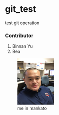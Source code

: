 # git_test
test git operation
<h3>Contributor</h3>
<ol>
  <li>Binnan Yu</li>
  <li>Bea</li>
</ol>
<figure>
  <img src="IMG_0888.JPG" height="150" width="120"/>
  <br />
  <figcaption> me in mankato </figcaption>
</figure>

